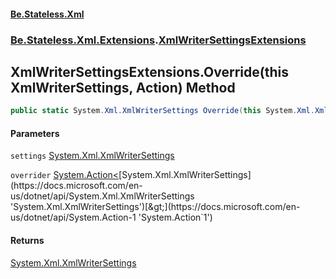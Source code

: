 #### [Be.Stateless.Xml](README.md 'README')
### [Be.Stateless.Xml.Extensions](Be.Stateless.Xml.Extensions.md 'Be.Stateless.Xml.Extensions').[XmlWriterSettingsExtensions](XmlWriterSettingsExtensions.md 'Be.Stateless.Xml.Extensions.XmlWriterSettingsExtensions')

## XmlWriterSettingsExtensions.Override(this XmlWriterSettings, Action<XmlWriterSettings>) Method

```csharp
public static System.Xml.XmlWriterSettings Override(this System.Xml.XmlWriterSettings settings, System.Action<System.Xml.XmlWriterSettings> overrider);
```
#### Parameters

<a name='Be.Stateless.Xml.Extensions.XmlWriterSettingsExtensions.Override(thisSystem.Xml.XmlWriterSettings,System.Action_System.Xml.XmlWriterSettings_).settings'></a>

`settings` [System.Xml.XmlWriterSettings](https://docs.microsoft.com/en-us/dotnet/api/System.Xml.XmlWriterSettings 'System.Xml.XmlWriterSettings')

<a name='Be.Stateless.Xml.Extensions.XmlWriterSettingsExtensions.Override(thisSystem.Xml.XmlWriterSettings,System.Action_System.Xml.XmlWriterSettings_).overrider'></a>

`overrider` [System.Action&lt;](https://docs.microsoft.com/en-us/dotnet/api/System.Action-1 'System.Action`1')[System.Xml.XmlWriterSettings](https://docs.microsoft.com/en-us/dotnet/api/System.Xml.XmlWriterSettings 'System.Xml.XmlWriterSettings')[&gt;](https://docs.microsoft.com/en-us/dotnet/api/System.Action-1 'System.Action`1')

#### Returns
[System.Xml.XmlWriterSettings](https://docs.microsoft.com/en-us/dotnet/api/System.Xml.XmlWriterSettings 'System.Xml.XmlWriterSettings')